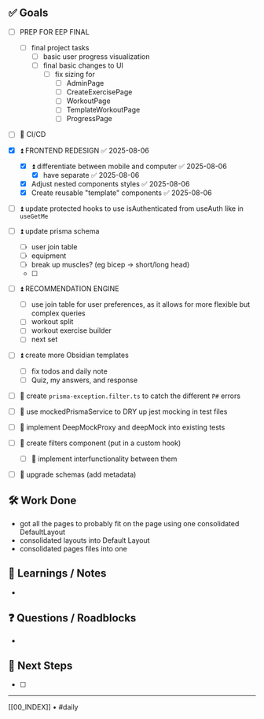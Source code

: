 ## ✅ Goals
- [ ] PREP FOR EEP FINAL
  - [ ] final project tasks
    - [ ] basic user progress visualization
    - [ ] final basic changes to UI
	    - [ ] fix sizing for
		    - [ ] AdminPage
		    - [ ] CreateExercisePage
		    - [ ] WorkoutPage
		    - [ ] TemplateWorkoutPage
		    - [ ] ProgressPage
- [ ] 🔺 CI/CD
- [x] ⏫ FRONTEND REDESIGN ✅ 2025-08-06
  - [x] ⏫ differentiate between mobile and computer ✅ 2025-08-06
    - [x] have separate ✅ 2025-08-06
  - [x] Adjust nested components styles ✅ 2025-08-06
  - [x] Create reusable "template" components ✅ 2025-08-06
- [ ] ⏫ update protected hooks to use isAuthenticated from useAuth like in `useGetMe`
- [ ] ⏫ update prisma schema
	- [ ] user join table
	- [ ] equipment
	- [ ] break up muscles? (eg bicep -> short/long head)
	- [ ] 
- [ ] ⏫ RECOMMENDATION ENGINE
  - [ ] use join table for user preferences, as it allows for more flexible but complex queries
  - [ ] workout split
  - [ ] workout exercise builder
  - [ ] next set
- [ ] ⏫ create more Obsidian templates
  - [ ] fix todos and daily note
  - [ ] Quiz, my answers, and response
- [ ] 🔼 create `prisma-exception.filter.ts` to catch the different `P#` errors
- [ ] 🔼 use mockedPrismaService to DRY up jest mocking in test files
- [ ] 🔼 implement DeepMockProxy and deepMock into existing tests
- [ ] 🔽 create filters component (put in a custom hook)
  - [ ] 🔽 implement interfunctionality between them
- [ ] 🔽 upgrade schemas (add metadata)


## 🛠️ Work Done
- got all the pages to probably fit on the page using one consolidated DefaultLayout
- consolidated layouts into Default Layout
- consolidated pages files into one

## 🧠 Learnings / Notes
- 

## ❓ Questions / Roadblocks
- 

## 🔁 Next Steps
- [ ] 

---
[[00_INDEX]] • #daily


